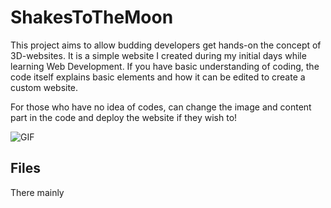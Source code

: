 # ShakesToTheMoon

This project aims to allow budding developers get hands-on the concept of 3D-websites. It is a simple website I created during my initial days while learning Web Development. If you have basic understanding of coding, the code itself explains basic elements and how it can be edited to create a custom website.

For those who have no idea of codes, can change the image and content part in the code and deploy the website if they wish to!

![GIF](https://github.com/thefitcoder/GIfs/blob/main/My%20Video-min.gif)

## Files

There mainly 
